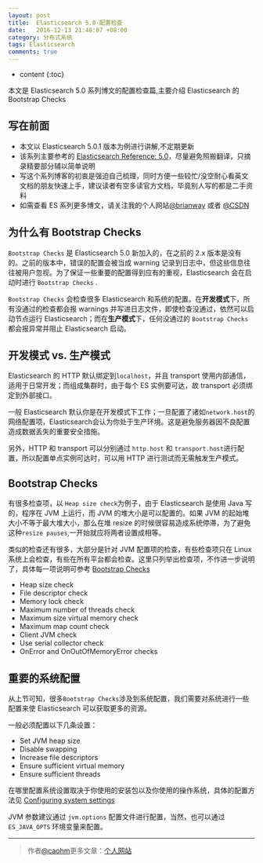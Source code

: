```yaml
---
layout: post
title:  Elasticsearch 5.0-配置检查
date:   2016-12-13 21:48:07 +08:00
category: 分布式系统
tags: Elasticsearch
comments: true
---
```


* content
{:toc}

本文是 Elasticsearch 5.0 系列博文的配置检查篇,主要介绍 Elasticsearch 的 Bootstrap Checks






## 写在前面

- 本文以 Elasticsearch 5.0.1 版本为例进行讲解,不定期更新
- 该系列主要参考的 [Elasticsearch Reference: 5.0](https://www.elastic.co/guide/en/elasticsearch/reference/5.0/index.html)，尽量避免照搬翻译，只摘录精要部分辅以简单说明
- 写这个系列博客的初衷是强迫自己梳理，同时方便一些较忙/没空耐心看英文文档的朋友快速上手，建议读者有空多读官方文档，毕竟别人写的都是二手资料
- 如需查看 ES 系列更多博文，请关注我的个人网站[@brianway](http://brianway.github.io/) 或者  [@CSDN](http://blog.csdn.net/h3243212/)



## 为什么有 Bootstrap Checks

`Bootstrap Checks` 是 Elasticsearch 5.0 新加入的，在之前的 2.x 版本是没有的。之前的版本中，错误的配置会被当成 warning 记录到日志中，但这些信息往往被用户忽视。为了保证一些重要的配置得到应有的重视，Elasticsearch 会在启动时进行 `Bootstrap Checks` .

`Bootstrap Checks` 会检查很多 Elasticsearch 和系统的配置。在**开发模式**下，所有没通过的检查都会报 warnings 并写进日志文件，即使检查没通过，依然可以启动节点运行 Elasticsearch；而在**生产模式**下，任何没通过的 `Bootstrap Checks` 都会报异常并阻止 Elasticsearch 启动。

## 开发模式 vs. 生产模式

Elasticsearch 的 HTTP 默认绑定到`localhost`，并且 transport 使用内部通信，适用于日常开发；而组成集群时，由于每个 ES 实例要可达，故 transport 必须绑定到外部接口。

一般 Elasticsearch 默认你是在开发模式下工作；一旦配置了诸如`network.host`的网络配置项，Elasticsearch会认为你处于生产环境。这是避免服务器因不良配置造成数据丢失的重要安全措施。

另外，HTTP 和 transport 可以分别通过 `http.host` 和 `transport.host`进行配置，所以配置单点实例可达时，可以用 HTTP 进行测试而无需触发生产模式。

## Bootstrap Checks

有很多检查项，以 `Heap size check`为例子，由于 Elasticsearch 是使用 Java 写的，程序在 JVM 上运行，而 JVM 的堆大小是可以配置的。如果 JVM 的起始堆大小不等于最大堆大小，那么在堆 resize 的时候很容易造成系统停滞，为了避免这种`resize pauses`,一开始就应将两者设置成相等。

类似的检查还有很多，大部分是针对 JVM 配置项的检查，有些检查项只在 Linux 系统上会检查，有些在所有平台都会检查。这里只列举出检查项，不作进一步说明了，具体每一项说明可参考 [Bootstrap Checks](https://www.elastic.co/guide/en/elasticsearch/reference/5.0/bootstrap-checks.html)

- Heap size check
- File descriptor check
- Memory lock check
- Maximum number of threads check
- Maximum size virtual memory check
- Maximum map count check
- Client JVM check
- Use serial collector check
- OnError and OnOutOfMemoryError checks


## 重要的系统配置

从上节可知，很多`Bootstrap Checks`涉及到系统配置，我们需要对系统进行一些配置来使 Elasticsearch 可以获取更多的资源。

一般必须配置以下几条设置：

- Set JVM heap size
- Disable swapping
- Increase file descriptors
- Ensure sufficient virtual memory
- Ensure sufficient threads


在哪里配置系统设置取决于你使用的安装包以及你使用的操作系统，具体的配置方法见 [Configuring system settings](https://www.elastic.co/guide/en/elasticsearch/reference/5.0/setting-system-settings.html)

JVM 参数建议通过 `jvm.options` 配置文件进行配置，当然，也可以通过 `ES_JAVA_OPTS` 环境变量来配置。


----

> 作者[@caohm](http://caohm.github.io/)更多文章：[个人网站](http://caohm.github.io/)
